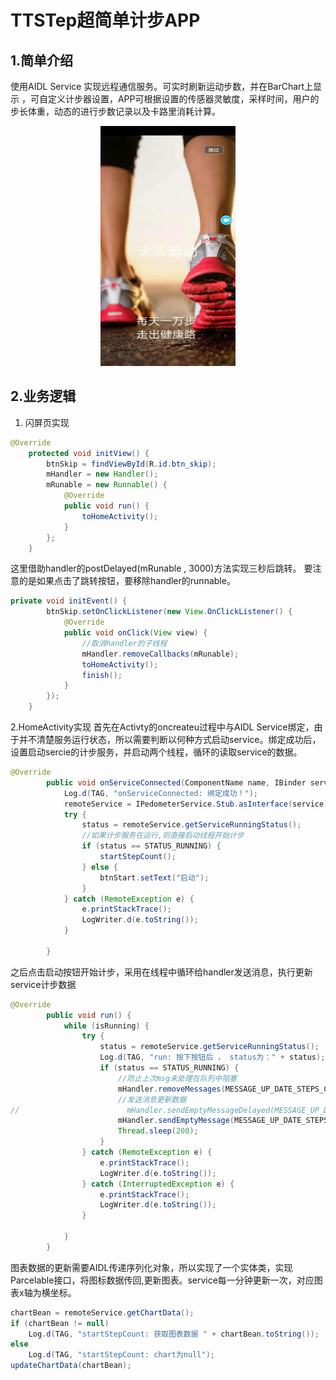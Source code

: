 # TTSTep超简单计步APP
## 1.简单介绍
使用AIDL Service 实现远程通信服务。可实时刷新运动步数，并在BarChart上显示
，可自定义计步器设置，APP可根据设置的传感器灵敏度，采样时间，用户的步长体重，动态的进行步数记录以及卡路里消耗计算。
<p align="center">
	<img src="https://github.com/13102179620/TTStep/raw/master/md/ttstep.png?raw=true" alt="Sample"  width="216" height="384">
</p>

## 2.业务逻辑
1. 闪屏页实现
```java
@Override
    protected void initView() {
        btnSkip = findViewById(R.id.btn_skip);
        mHandler = new Handler();
        mRunable = new Runnable() {
            @Override
            public void run() {
                toHomeActivity();
            }
        };
    }
```
这里借助handler的postDelayed(mRunable , 3000)方法实现三秒后跳转。
要注意的是如果点击了跳转按钮，要移除handler的runnable。
```java
private void initEvent() {
        btnSkip.setOnClickListener(new View.OnClickListener() {
            @Override
            public void onClick(View view) {
                //取消handler的子线程
                mHandler.removeCallbacks(mRunable);
                toHomeActivity();
                finish();
            }
        });
    }
```
2.HomeActivity实现
首先在Activty的oncreateu过程中与AIDL Service绑定，由于并不清楚服务运行状态，所以需要判断以何种方式启动service。绑定成功后，设置启动sercie的计步服务，并启动两个线程，循环的读取service的数据。
```java
@Override
        public void onServiceConnected(ComponentName name, IBinder service) {
            Log.d(TAG, "onServiceConnected: 绑定成功！");
            remoteService = IPedometerService.Stub.asInterface(service);
            try {
                status = remoteService.getServiceRunningStatus();
                //如果计步服务在运行,则直接启动线程开始计步
                if (status == STATUS_RUNNING) {
                    startStepCount();
                } else {
                    btnStart.setText("启动");
                }
            } catch (RemoteException e) {
                e.printStackTrace();
                LogWriter.d(e.toString());
            }

        }
```
之后点击启动按钮开始计步，采用在线程中循环给handler发送消息，执行更新service计步数据
```java
@Override
        public void run() {
            while (isRunning) {
                try {
                    status = remoteService.getServiceRunningStatus();
                    Log.d(TAG, "run: 按下按钮后 ， status为：" + status);
                    if (status == STATUS_RUNNING) {
                        //防止上次msg未处理在队列中阻塞
                        mHandler.removeMessages(MESSAGE_UP_DATE_STEPS_COUNT);
                        //发送消息更新数据
//                        mHandler.sendEmptyMessageDelayed(MESSAGE_UP_DATE_STEPS_COUNT,GET_STEP_COUNT_POST_TIME);
                        mHandler.sendEmptyMessage(MESSAGE_UP_DATE_STEPS_COUNT);
                        Thread.sleep(200);
                    }
                } catch (RemoteException e) {
                    e.printStackTrace();
                    LogWriter.d(e.toString());
                } catch (InterruptedException e) {
                    e.printStackTrace();
                    LogWriter.d(e.toString());
                }

            }
        }
```
图表数据的更新需要AIDL传递序列化对象，所以实现了一个实体类，实现Parcelable接口，将图标数据传回,更新图表。service每一分钟更新一次，对应图表x轴为横坐标。
```java
chartBean = remoteService.getChartData();
if (chartBean != null)
    Log.d(TAG, "startStepCount: 获取图表数据 " + chartBean.toString());
else
    Log.d(TAG, "startStepCount: chart为null");
updateChartData(chartBean);
```


                                                                                                  



